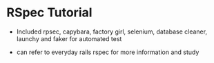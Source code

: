 # RSpec Tutorial

* Included rpsec, capybara, factory girl, selenium, database cleaner, launchy and faker for automated test

* can refer to everyday rails rspec for more information and study
